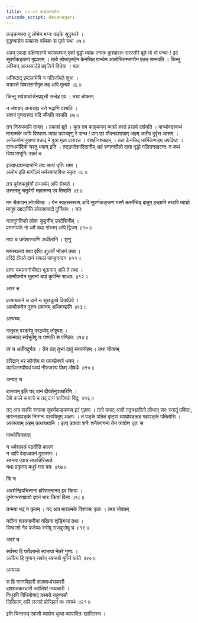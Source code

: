```yaml
---
title: ०१-०१ कङ्कणलोभः
unicode_script: devanagari
---
```


कङ्कणस्य तु लोभेन मग्नः पङ्के सुदुस्तरे ।  
वृद्धव्याघ्रेण सम्प्राप्तः पथिकः स मृतो यथा ॥५॥


अहम् एकदा दक्षिणारण्ये चरन्नपश्यम् एको वृद्धो व्याघ्रः स्नातः कुशहस्तः सरस्तीरे ब्रूते भो भो पन्थाः ! इदं सुवर्णकङ्कणं गृह्यताम् । ततो लोभाकृष्टेन केनचित् पान्थेन आलोचितम्भाग्येन एतत् सम्भवति । किन्तु अस्मिन् आत्मसन्देहे प्रवृत्तिर्न विधेया । यतः

अनिष्टाद् इष्टलाभेपि न गतिर्जायते शुभा ।  
यत्रास्ते विषसंसर्गोमृतं तद् अपि मृत्यवे ॥६॥

किन्तु सर्वत्रार्थार्जनप्रवृत्तौ सन्देह एव । तथा चोक्तम्

न संशयम् अनारुह्य नरो भद्राणि पश्यति ।  
संशयं पुनरारुह्य यदि जीवति पश्यति ॥७॥

तन् निरूपयामि तावत् । प्रकाशं ब्रूते । कुत्र तव कङ्कणम् व्याघ्रो हस्तं प्रसार्य दर्शयति । पान्थोवदत्कथं मारात्मके त्वयि विश्वासः व्याघ्र उवाच्शृणु रे पान्थ ! प्राग् एव यौवनदशायाम् अहम् अतीव दुर्वृत्त आसम् । अनेकगोमानुषाणां वधाद् मे पुत्रा मृता दाराश्च । वंशहीनश्चाहम् । ततः केनचिद् धार्मिकेणाहम् उपदिष्टः । दानधर्मादिकं चरतु भवान् इति । तद्उपदेशादिदानीम् अहं स्नानशीलो दाता वृद्धो गलितनखदन्तः न कथं विश्वासभूमिः उक्तं च

इज्याध्ययनदानानि तपः सत्यं धृतिः क्षमा ।  
अलोभ इति मार्गोऽयं धर्मस्याष्टविधः स्मृतः ॥८॥

तत्र पूर्वश्चतुर्वर्गो दम्भार्थम् अपि सेव्यते ।  
उत्तरस्तु चतुर्वर्गो महात्मन्य् एव तिष्ठति ॥९॥

मम चैतावान् लोभविरहः । येन स्वहस्तस्थम् अपि सुवर्णकङ्कणं यस्मै कस्मैचिद् दातुम् इच्छामि तथापि व्याघ्रो मानुषं खादतीति लोकापवादो दुर्निवारः । यतः

गतानुगतिको लोकः कुट्टनीम् उपदेशिनीम् ।  
प्रमाणयति नो धर्मे यथा गोघ्नम् अपि द्विजम् ॥१०॥

मया च धर्मशास्त्राणि अधीतानि । शृणु

मरुस्थल्यां यथा वृष्टिः क्षुधार्ते भोजनं तथा ।  
दरिद्रे दीयते दानं सफलं पाण्डुनन्दन ॥११॥

प्राणा यथात्मनोभीष्टा भूतानाम् अपि ते तथा ।  
आत्मौपम्येन भूतानां दयां कुर्वन्ति साधवः ॥१२॥

अपरं च

प्रत्याख्याने च दाने च सुखदुःखे प्रियाप्रिये ।  
आत्मौपम्येन पुरुषः प्रमाणम् अधिगच्छति ॥१३॥

अन्यच्च

मातृवत् परदारेषु परद्रव्येषु लोष्ट्रवत् ।  
आत्मवत् सर्वभूतेषु यः पश्यति स पण्डितः ॥१४॥

त्वं च अतीवदुर्गतः । तेन तत् तुभ्यं दातुं सयत्नोहम् । तथा चोक्तम्

दरिद्रान् भर कौन्तेय मा प्रयच्छेश्वरे धनम् ।  
व्याधितस्यौषधं पथ्यं नीरुजस्य किम् औषधैः ॥१५॥

अन्यत् च

दातव्यम् इति यद् दानं दीयतेनुपकारिणि ।  
देशे काले च पात्रे च तद् दानं सात्त्विकं विदुः ॥१६॥

तद् अत्र सरसि स्नात्वा सुवर्णकङ्कणम् इदं गृहाण । ततो यावद् असौ तद्वचःप्रतीतो लोभात् सरः स्नातुं प्रविष्टः, तावन्महापङ्के निमग्नः पलायितुम् अक्षमः । तं पङ्के पतितं दृष्ट्वा व्याघ्रोवदत्हह महापङ्के पतितोसि । अतस्त्वाम् अहम् उत्थापयामि । इत्य् उक्त्वा शनैः शनैरुपगम्य तेन व्याघ्रेण धृतः स

पान्थोचिन्तयत्

न धर्मशास्त्रं पठतीति कारणं   
न चापि वेदाध्ययनं दुरात्मनः ।  
स्वभाव एवात्र तथातिरिच्यते   
यथा प्रकृत्या मधुरं गवां पयः ॥१७॥

किं च

अवशेन्द्रियचित्तानां हस्तिस्नानम् इव क्रिया ।  
दुर्भगाभरणप्रायो ज्ञानं भारः क्रियां विना ॥१८॥

तन्मया भद्रं न कृतम् । यद् अत्र मारात्मके विश्वासः कृतः । तथा चोक्तम्

नदीनां शस्त्रपाणीनां नखिनां शृङ्गिणां तथा ।  
विश्वासो नैव कर्तव्यः स्त्रीषु राजकुलेषु च ॥१९॥

अपरं च

सर्वस्य हि परीक्ष्यन्ते स्वभावा नेतरे गुणाः ।  
अतीत्य हि गुणान् सर्वान् स्वभावो मूर्ध्नि वर्तते ॥२०॥

अन्यच्च

स हि गगनविहारी कल्मषध्वंसकारी   
दशशतकरधारी ज्योतिषां मध्यचारी ।  
विधुरपि विधियोगाद् ग्रस्यते राहुणासौ   
लिखितम् अपि ललाटे प्रोज्झितं कः समर्थः ॥२१॥

इति चिन्तयन्न् एवासौ व्याघ्रेण धृत्वा व्यापादितः खादितश्च । 
